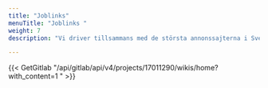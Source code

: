 ```yaml
---
title: "Joblinks"
menuTitle: "Joblinks "
weight: 7
description: "Vi driver tillsammans med de största annonssajterna i Sverige i ett pilotprojekt kring att samla alla jobb på ett ställe."

---
```



{{< GetGitlab "/api/gitlab/api/v4/projects/17011290/wikis/home?with_content=1 " >}}



